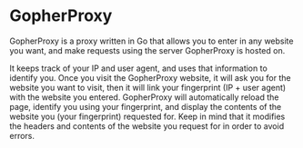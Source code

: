 # GopherProxy
GopherProxy is a proxy written in Go that allows you to enter in any website you want, and make requests using the server GopherProxy is hosted on.

It keeps track of your IP and user agent, and uses that information to identify you. Once you visit the GopherProxy website, it will ask you for the website you want to visit, then it will link your fingerprint (IP + user agent) with the website you entered. GopherProxy will automatically reload the page, identify you using your fingerprint, and display the contents of the website you (your fingerprint) requested for. Keep in mind that it modifies the headers and contents of the website you request for in order to avoid errors.
